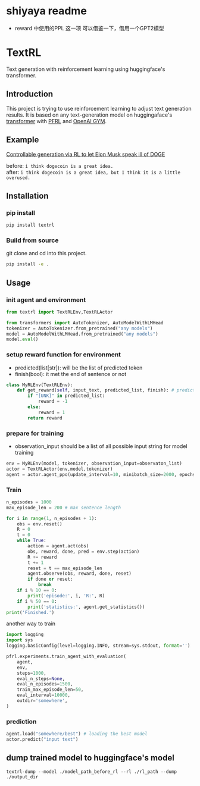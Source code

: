 # shiyaya readme

- reward 中使用的PPL 这一项 可以借鉴一下，借用一个GPT2模型


# TextRL

Text generation with reinforcement learning using huggingface's transformer.

## Introduction

This project is trying to use reinforcement learning to adjust text generation results.
It is based on any text-generation model on huggingaface's [transformer](https://github.com/huggingface/transformers) with [PFRL](https://github.com/pfnet/pfrl) and [OpenAI GYM](https://gym.openai.com).

## Example   
[Controllable generation via RL to let Elon Musk speak ill of DOGE
](https://voidful.dev/jupyter/2021/07/25/textrl-elon-musk.html)

before: `i think dogecoin is a great idea.`    
after: `i think dogecoin is a great idea, but I think it is a little overused.`    

## Installation
### pip install
```bash
pip install textrl
```

### Build from source
git clone and cd into this project.
```bash
pip install -e .
```

## Usage
### init agent and environment
```python
from textrl import TextRLEnv,TextRLActor

from transformers import AutoTokenizer, AutoModelWithLMHead  
tokenizer = AutoTokenizer.from_pretrained("any models")  
model = AutoModelWithLMHead.from_pretrained("any models")
model.eval()
```
### setup reward function for environment
* predicted(list[str]): will be the list of predicted token
* finish(bool): it met the end of sentence or not
```python
class MyRLEnv(TextRLEnv):
    def get_reward(self, input_text, predicted_list, finish): # predicted will be the list of predicted token
        if "[UNK]" in predicted_list:
            reward = -1
        else:
            reward = 1
        return reward
```

### prepare for training
* observation_input should be a list of all possible input string for model training
```python
env = MyRLEnv(model, tokenizer, observation_input=observaton_list)
actor = TextRLActor(env,model,tokenizer)
agent = actor.agent_ppo(update_interval=10, minibatch_size=2000, epochs=20)
```

### Train
```python
n_episodes = 1000
max_episode_len = 200 # max sentence length

for i in range(1, n_episodes + 1):
    obs = env.reset()
    R = 0 
    t = 0 
    while True:
        action = agent.act(obs)
        obs, reward, done, pred = env.step(action)
        R += reward
        t += 1
        reset = t == max_episode_len
        agent.observe(obs, reward, done, reset)
        if done or reset:
            break
    if i % 10 == 0:
        print('episode:', i, 'R:', R)
    if i % 50 == 0:
        print('statistics:', agent.get_statistics())
print('Finished.')
```
another way to train
```python
import logging
import sys
logging.basicConfig(level=logging.INFO, stream=sys.stdout, format='')

pfrl.experiments.train_agent_with_evaluation(
    agent,
    env,
    steps=1000,
    eval_n_steps=None,
    eval_n_episodes=1500,       
    train_max_episode_len=50,  
    eval_interval=10000,
    outdir='somewhere', 
)
```

### prediction
```python
agent.load("somewhere/best") # loading the best model
actor.predict("input text")
```

## dump trained model to huggingface's model
```shell
textrl-dump --model ./model_path_before_rl --rl ./rl_path --dump ./output_dir
```
